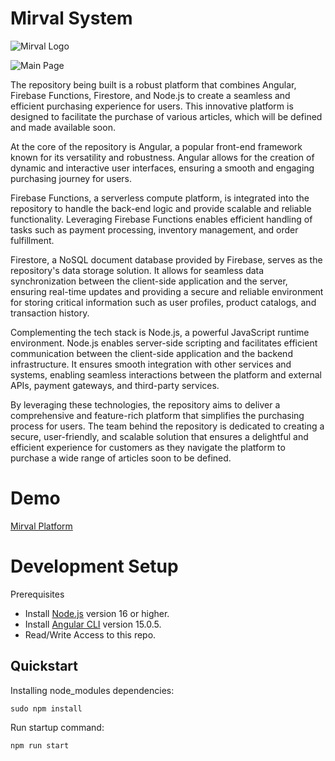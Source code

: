 # Mirval System
![Mirval Logo](https://storage.googleapis.com/landscapes-bucket/assets/mirval-systems-logo.png)

![Main Page](https://storage.googleapis.com/landscapes-bucket/assets/home-page.png)

The repository being built is a robust platform that combines Angular, Firebase Functions, Firestore, and Node.js to create a seamless and efficient purchasing experience for users. This innovative platform is designed to facilitate the purchase of various articles, which will be defined and made available soon.

At the core of the repository is Angular, a popular front-end framework known for its versatility and robustness. Angular allows for the creation of dynamic and interactive user interfaces, ensuring a smooth and engaging purchasing journey for users.

Firebase Functions, a serverless compute platform, is integrated into the repository to handle the back-end logic and provide scalable and reliable functionality. Leveraging Firebase Functions enables efficient handling of tasks such as payment processing, inventory management, and order fulfillment.

Firestore, a NoSQL document database provided by Firebase, serves as the repository's data storage solution. It allows for seamless data synchronization between the client-side application and the server, ensuring real-time updates and providing a secure and reliable environment for storing critical information such as user profiles, product catalogs, and transaction history.

Complementing the tech stack is Node.js, a powerful JavaScript runtime environment. Node.js enables server-side scripting and facilitates efficient communication between the client-side application and the backend infrastructure. It ensures smooth integration with other services and systems, enabling seamless interactions between the platform and external APIs, payment gateways, and third-party services.

By leveraging these technologies, the repository aims to deliver a comprehensive and feature-rich platform that simplifies the purchasing process for users. The team behind the repository is dedicated to creating a secure, user-friendly, and scalable solution that ensures a delightful and efficient experience for customers as they navigate the platform to purchase a wide range of articles soon to be defined.

# Demo
[Mirval Platform](https://www.mirval.net)

# Development Setup
Prerequisites

* Install [Node.js](https://nodejs.org/en/download) version 16 or higher.
* Install [Angular CLI](https://angular.io/cli) version 15.0.5.
* Read/Write Access to this repo.

## Quickstart
Installing node_modules dependencies:

`sudo npm install`

Run startup command:

`npm run start`

